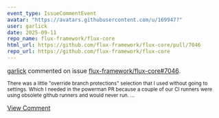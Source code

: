 ```yaml
---
event_type: IssueCommentEvent
avatar: "https://avatars.githubusercontent.com/u/169947?"
user: garlick
date: 2025-09-11
repo_name: flux-framework/flux-core
html_url: https://github.com/flux-framework/flux-core/pull/7046
repo_url: https://github.com/flux-framework/flux-core
---
```


<a href='https://github.com/garlick' target='_blank'>garlick</a> commented on issue <a href='https://github.com/flux-framework/flux-core/pull/7046' target='_blank'>flux-framework/flux-core#7046</a>.

<small>There was a little "override branch protections" selection that I used without going to settings.  Which I needed in the powerman PR because a couple of our CI runners were using obsolete github runners and would never run....</small>

<a href='https://github.com/flux-framework/flux-core/pull/7046' target='_blank'>View Comment</a>